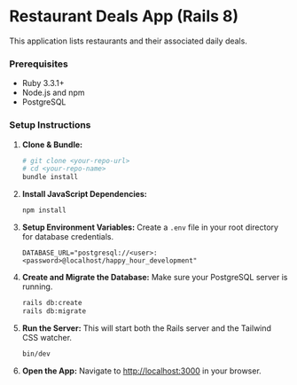 # Restaurant Deals App (Rails 8)

This application lists restaurants and their associated daily deals.

### Prerequisites

- Ruby 3.3.1+
- Node.js and npm
- PostgreSQL

### Setup Instructions

1.  **Clone & Bundle:**

    ```bash
    # git clone <your-repo-url>
    # cd <your-repo-name>
    bundle install
    ```

2.  **Install JavaScript Dependencies:**

    ```bash
    npm install
    ```

3.  **Setup Environment Variables:**
    Create a `.env` file in your root directory for database credentials.

    ```
    DATABASE_URL="postgresql://<user>:<password>@localhost/happy_hour_development"
    ```

4.  **Create and Migrate the Database:**
    Make sure your PostgreSQL server is running.

    ```bash
    rails db:create
    rails db:migrate
    ```

5.  **Run the Server:**
    This will start both the Rails server and the Tailwind CSS watcher.

    ```bash
    bin/dev
    ```

6.  **Open the App:**
    Navigate to [http://localhost:3000](http://localhost:3000) in your browser.
